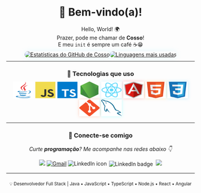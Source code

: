 <h1 align="center">👋 Bem-vindo(a)!</h1>

<p align="center">
  Hello, World! 🌍 <br>
  Prazer, pode me chamar de <strong>Cosso</strong>!<br>
  E meu <code>init</code> é sempre um café ☕😁
</p>

<div align="center" style="margin-top: -10px; margin-bottom: -5px;">
  <a href="https://github.com/biel-cosso"><img height="170em" src="https://github-readme-stats.vercel.app/api?username=biel-cosso&show_icons=true&theme=tokyonight&include_all_commits=true&count_private=true&locale=pt-br&border_radius=15&bg_color=20,0d1117,161b22&hide_border=true" alt="Estatísticas do GitHub de Cosso" style="box-shadow: 0 0 15px rgba(97, 218, 251, 0.15); border-radius: 15px;"/><img height="170em" src="https://github-readme-stats.vercel.app/api/top-langs/?username=biel-cosso&layout=compact&langs_count=10&theme=tokyonight&locale=pt-br&border_radius=15&bg_color=20,0d1117,161b22&hide_border=true" alt="Linguagens mais usadas" style="box-shadow: 0 0 15px rgba(97, 218, 251, 0.15); border-radius: 15px;"/></a>
</div>

---

<h3 align="center">🚀 Tecnologias que uso</h3>

<div align="center" style="margin-top: -5px; margin-bottom: 10px;">
  <img alt="Java" height="45" width="55" src="https://raw.githubusercontent.com/devicons/devicon/master/icons/java/java-original.svg" style="filter: drop-shadow(0 0 4px rgba(255,255,255,0.15));">
  <img alt="JavaScript" height="45" width="55" src="https://raw.githubusercontent.com/devicons/devicon/master/icons/javascript/javascript-original.svg" style="filter: drop-shadow(0 0 4px rgba(255,255,255,0.15));">
  <img alt="TypeScript" height="45" width="55" src="https://raw.githubusercontent.com/devicons/devicon/master/icons/typescript/typescript-original.svg" style="filter: drop-shadow(0 0 4px rgba(255,255,255,0.15));">
  <img alt="Node.js" height="45" width="55" src="https://raw.githubusercontent.com/devicons/devicon/master/icons/nodejs/nodejs-original.svg" style="filter: drop-shadow(0 0 4px rgba(255,255,255,0.15));">
  <img alt="React" height="45" width="55" src="https://raw.githubusercontent.com/devicons/devicon/master/icons/react/react-original.svg" style="filter: drop-shadow(0 0 4px rgba(97,218,251,0.25));">
  <img alt="Angular" height="45" width="55" src="https://raw.githubusercontent.com/devicons/devicon/master/icons/angularjs/angularjs-original.svg" style="filter: drop-shadow(0 0 4px rgba(255,0,0,0.25));">
  <img alt="HTML5" height="45" width="55" src="https://raw.githubusercontent.com/devicons/devicon/master/icons/html5/html5-original.svg" style="filter: drop-shadow(0 0 4px rgba(255,165,0,0.25));">
  <img alt="CSS3" height="45" width="55" src="https://raw.githubusercontent.com/devicons/devicon/master/icons/css3/css3-original.svg" style="filter: drop-shadow(0 0 4px rgba(0,191,255,0.25));">
  <img alt="Git" height="45" width="55" src="https://raw.githubusercontent.com/devicons/devicon/master/icons/git/git-original.svg" style="filter: drop-shadow(0 0 4px rgba(255,69,0,0.25));">
  <img alt="MySQL" height="45" width="55" src="https://raw.githubusercontent.com/devicons/devicon/master/icons/mysql/mysql-original.svg" style="filter: drop-shadow(0 0 4px rgba(0,255,255,0.25));">
</div>

---

<h3 align="center">📱 Conecte-se comigo</h3>

<p align="center">
  <em>Curte <strong>programação</strong>? Me acompanhe nas redes abaixo 👇</em>
</p>

<p align="center">
  <a href="https://instagram.com/bielcosso" target="_blank">
    <img src="https://img.shields.io/badge/Instagram-E4405F?style=for-the-badge&logo=instagram&logoColor=white"/></a>
<a href="https://mail.google.com/mail/?extsrc=mailto&url=mailto:cosso.gabriel@gmail.com" target="_blank" rel="noopener noreferrer"> <img alt="Gmail" src="https://img.shields.io/badge/Gmail-%23EA4335?style=for-the-badge&logo=gmail&logoColor=white"/></a>
  <a href="https://www.linkedin.com/in/gabriel-cosso/" target="_blank" style="text-decoration:none; display:inline-flex; align-items:center; gap:6px; margin-right:8px;">
    <img src="https://cdn.jsdelivr.net/gh/devicons/devicon/icons/linkedin/linkedin-original.svg" alt="LinkedIn icon" height="20" style="vertical-align:middle;">
    <img src="https://img.shields.io/badge/LinkedIn-0077B5?style=for-the-badge&logo=linkedin&logoColor=white" alt="LinkedIn badge"/></a><a href="https://wa.me/5532998334322" target="_blank"><img src="https://img.shields.io/badge/WhatsApp-25D366?style=for-the-badge&logo=whatsapp&logoColor=white"/></a>
</p>

---

<p align="center">
  <sub>💡 Desenvolvedor Full Stack | Java • JavaScript • TypeScript • Node.js • React • Angular</sub>
</p>
